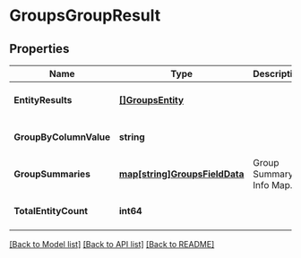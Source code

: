 # GroupsGroupResult

## Properties
Name | Type | Description | Notes
------------ | ------------- | ------------- | -------------
**EntityResults** | [**[]GroupsEntity**](groups_entity.md) |  | [optional] [default to null]
**GroupByColumnValue** | **string** |  | [optional] [default to null]
**GroupSummaries** | [**map[string]GroupsFieldData**](groups_field_data.md) | Group Summary Info Map. | [optional] [default to null]
**TotalEntityCount** | **int64** |  | [optional] [default to null]

[[Back to Model list]](../README.md#documentation-for-models) [[Back to API list]](../README.md#documentation-for-api-endpoints) [[Back to README]](../README.md)

